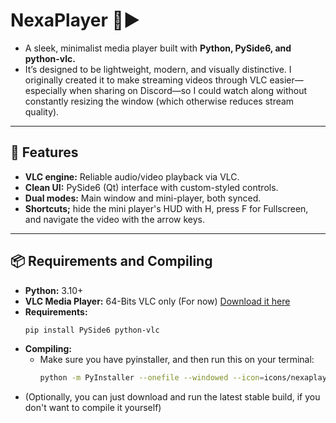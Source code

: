 # NexaPlayer 🎵▶️

- A sleek, minimalist media player built with **Python, PySide6, and python-vlc.** 
- It’s designed to be lightweight, modern, and visually distinctive. I originally created it to make streaming videos through VLC easier—especially when sharing on Discord—so I could watch along without constantly resizing the window (which otherwise reduces stream quality).

---

## 🚀 Features

- **VLC engine:** Reliable audio/video playback via VLC.
- **Clean UI:** PySide6 (Qt) interface with custom-styled controls.
- **Dual modes:** Main window and mini-player, both synced.
- **Shortcuts;** hide the mini player's HUD with H, press F for Fullscreen, and navigate the video with the arrow keys.

---

## 📦 Requirements and Compiling

- **Python:** 3.10+
- **VLC Media Player:** 64-Bits VLC only (For now) [Download it here](https://get.videolan.org/vlc/3.0.21/win64/vlc-3.0.21-win64.exe)
- **Requirements:**
  ```bash
  pip install PySide6 python-vlc

- **Compiling:**
  - Make sure you have pyinstaller, and then run this on your terminal:
    ```bash
    python -m PyInstaller --onefile --windowed --icon=icons/nexaplayer.ico --name NexaPlayer --hidden-import=vlc app.py
- (Optionally, you can just download and run the latest stable build, if you don't want to compile it yourself)

